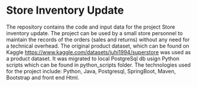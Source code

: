 # Store Inventory Update
The repository contains the code and input data for the project Store inventory update. The project can be used by a small store personnel to maintain the records of the orders (sales and returns) without any need for a technical overhead.
The  original product dataset, which can be found on Kaggle https://www.kaggle.com/datasets/juhi1994/superstore  was used as a product dataset. It was migrated to local PostgreSql db usign Python scripts which can be found in python_scripts folder.
The technologies used for the project include: Python, Java, Postgresql, SpringBoot, Maven, Bootstrap and front end Html. 
